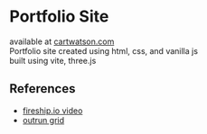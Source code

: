 # Portfolio Site
available at [cartwatson.com](https://www.cartwatson.com)  
Portfolio site created using html, css, and vanilla js  
built using vite, three.js  

## References
* [fireship.io video](https://www.youtube.com/watch?v=Q7AOvWpIVHU)  
* [outrun grid](https://blog.maximeheckel.com/posts/vaporwave-3d-scene-with-threejs/)